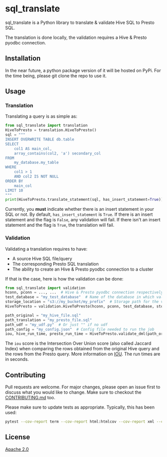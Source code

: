 # sql_translate

sql_translate is a Python library to translate & validate Hive SQL to Presto SQL. 

The translation is done locally, the validation requires a Hive & Presto pyodbc connection.


## Installation

In the near future, a python package version of it will be hosted on PyPi. For the time being, please git clone the repo to use it.

## Usage

### Translation

Translating a query is as simple as:

```python
from sql_translate import translation
HiveToPresto = translation.HiveToPresto()
sql = """
INSERT OVERWRITE TABLE db.table
SELECT
    col1 AS main_col,
    array_contains(col2, 'a') secondary_col
FROM
    my_database.my_table
WHERE
    col1 > 1
    AND col2 IS NOT NULL
ORDER BY
    main_col
LIMIT 10
"""
print(HiveToPresto.translate_statement(sql, has_insert_statement=True))
```

Currently, you **must** indicate whether there is an insert statement in your SQL or not. By default, `has_insert_statement` is `True`. If there is an insert statement and the flag is `False`, any validation will fail. If there isn't an insert statement and the flag is `True`, the translation will fail.


### Validation

Validating a translation requires to have:
- A source Hive SQL file/query
- The corresponding Presto SQL translation
- The ability to create an Hive & Presto pyodbc connection to a cluster

If that is the case, here is how the validation can be done:

```python
from sql_translate import validation
hconn, pconn = ..., ...  # Hive & Presto pyodbc connection respectively
test_database = "my_test_database"  # Name of the database in which validation tables will be created
storage_location = "s3://my_bucket/my_prefix"  # Storage path for the validation tables
HiveToPresto = validation.HiveToPresto(hconn, pconn, test_database, storage_location)

path_original = "my_hive_file.sql"
path_translation = "my_presto_file.sql"
path_udf = "my_udf.py"  # Or just "" if no udf
path_config = "my_config.json"  # Config file needed to run the job
iou, hive_run_time, presto_run_time = HiveToPresto.validate_dml(path_original, path_translation, path_udf, path_config, test_database)
```
The `iou` score is the Intersection Over Union score (also called Jaccard Index) when comparing the rows obtained from the original Hive query and the rows from the Presto query. More information on [IOU](https://en.wikipedia.org/wiki/Jaccard_index). The run times are in seconds.

## Contributing
Pull requests are welcome. For major changes, please open an issue first to discuss what you would like to change. Make sure to checkout the [CONTRIBUTING.md](CONTRIBUTING.md) too.

Please make sure to update tests as appropriate. Typically, this has been used:
```bash
pytest --cov-report term --cov-report html:htmlcov --cov-report xml --cov-fail-under=95 --cov=.
```

## License
[Apache 2.0](https://www.apache.org/licenses/LICENSE-2.0/)

